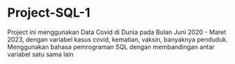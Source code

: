 # Project-SQL-1
Project ini menggunakan Data Covid di Dunia pada Bulan Juni 2020 - Maret 2023, dengan variabel kasus covid, kematian, vaksin, banyaknya penduduk. 
Menggunakan bahasa pemrograman SQL dengan membandingan antar variabel satu sama lain

